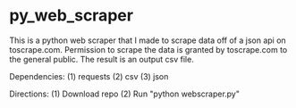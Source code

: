 # py_web_scraper

This is a python web scraper that I made to scrape data off of a json api on toscrape.com. Permission to scrape the data is granted by toscrape.com to the general public. The result is an output csv file.

Dependencies:
(1) requests
(2) csv
(3) json

Directions:
(1) Download repo
(2) Run "python webscraper.py"
